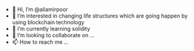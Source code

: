 - 👋 Hi, I’m @aliamirpoor
- 👀 I’m interested in changing life structures which are going happen by using blockchain technology
- 🌱 I’m currently learning solidity
- 💞️ I’m looking to collaborate on ...
- 📫 How to reach me ...

<!---
aliamirpoor/aliamirpoor is a ✨ special ✨ repository because its `README.md` (this file) appears on your GitHub profile.
You can click the Preview link to take a look at your changes.
--->
